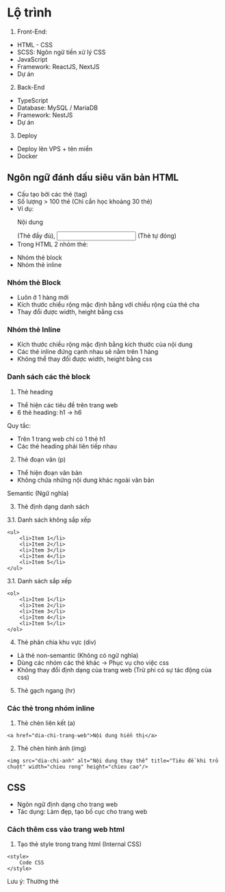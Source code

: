 # Lộ trình

1. Front-End:

- HTML - CSS
- SCSS: Ngôn ngữ tiền xử lý CSS
- JavaScript
- Framework: ReactJS, NextJS
- Dự án

2. Back-End

- TypeScript
- Database: MySQL / MariaDB
- Framework: NestJS
- Dự án

3. Deploy

- Deploy lên VPS + tên miền
- Docker

## Ngôn ngữ đánh dấu siêu văn bản HTML

- Cấu tạo bởi các thẻ (tag)
- Số lượng > 100 thẻ (Chỉ cần học khoảng 30 thẻ)
- Ví dụ: <p>Nội dung</p> (Thẻ đầy đủ), <input /> (Thẻ tự đóng)
- Trong HTML 2 nhóm thẻ:

* Nhóm thẻ block
* Nhóm thẻ inline

### Nhóm thẻ Block

- Luôn ở 1 hàng mới
- Kích thước chiều rộng mặc định bằng với chiều rộng của thẻ cha
- Thay đổi được width, height bằng css

### Nhóm thẻ Inline

- Kích thước chiều rộng mặc định bằng kích thước của nội dung
- Các thẻ inline đứng cạnh nhau sẽ nằm trên 1 hàng
- Không thể thay đổi được width, height bằng css

### Danh sách các thẻ block

1. Thẻ heading

- Thể hiện các tiêu đề trên trang web
- 6 thẻ heading: h1 -> h6

Quy tắc:

- Trên 1 trang web chỉ có 1 thẻ h1
- Các thẻ heading phải liên tiếp nhau

2. Thẻ đoạn văn (p)

- Thể hiện đoạn văn bản
- Không chứa những nội dung khác ngoài văn bản

Semantic (Ngữ nghĩa)

3. Thẻ định dạng danh sách

3.1. Danh sách không sắp xếp

```
<ul>
    <li>Item 1</li>
    <li>Item 2</li>
    <li>Item 3</li>
    <li>Item 4</li>
    <li>Item 5</li>
</ul>
```

3.1. Danh sách sắp xếp

```
<ol>
    <li>Item 1</li>
    <li>Item 2</li>
    <li>Item 3</li>
    <li>Item 4</li>
    <li>Item 5</li>
</ol>
```

4. Thẻ phân chia khu vực (div)

- Là thẻ non-semantic (Không có ngữ nghĩa)
- Dùng các nhóm các thẻ khác -> Phục vụ cho việc css
- Không thay đổi định dạng của trang web (Trừ phi có sự tác động của css)

5. Thẻ gạch ngang (hr)

### Các thẻ trong nhóm inline

1. Thẻ chèn liên kết (a)

```
<a href="dia-chi-trang-web">Nội dung hiển thị</a>
```

2. Thẻ chèn hình ảnh (img)

```
<img src="dia-chi-anh" alt="Nội dung thay thế" title="Tiêu đề khi trỏ chuột" width="chieu rong" height="chieu cao"/>
```

## CSS

- Ngôn ngữ định dạng cho trang web
- Tác dụng: Làm đẹp, tạo bố cục cho trang web

### Cách thêm css vào trang web html

1. Tạo thẻ style trong trang html (Internal CSS)

```
<style>
    Code CSS
</style>
```

Lưu ý: Thường thẻ <style> đặt trước thẻ </head>

2. Tạo file css sau đó liên kết với file html (External CSS)

```
<link href="duong-dan-toi-file-css" rel="stylesheet" />
```

3. Thêm css trực tiếp trong thẻ html thông qua thuộc tính style (Inline CSS)

### Selector (Bộ chọn)

- Chọn các phần tử html muốn định dạng trong trang web
- Trong tất cả các thẻ html luôn có 2 thuộc tính là id và class

Class được phép đặt nhiều trong cùng 1 thẻ html (Mỗi class cách nhau bởi dấu cách)
Id chỉ được phép đặt 1

Lưu ý: Không được đặt id, class bắt đầu bằng số và nên sử dụng Tiếng việt, dùng danh tù

1. id, class, tagname

id ==> #id
class ==> .class
tagname ==> tagname

2. Kết hợp selector

2.1. Kết hợp nằm trong

```
selector1 selector2 selector3 {
    code css
}

```

2.2. Kết hợp cha con

```
selector1 > selector2 > selector3 {
    code css
}
```

2.3. Kết hợp cùng cấp

```
selector1selector2selector3 {
    code css
}
```

2.4. Kết hợp kế thừa

```
selector1, selector2, selector3 {
    code css
}
```

2.5. Kết hợp ngang hàng nằm sau

```
selector1 ~ selector2 ~ selector3 {
    code css
}
```

2.6. Kết hợp ngang hàng liền kề

```
selector1 + selector2 + selector3 {
    code css
}
```

2.7. Attribute selector (Chọn theo thuộc tính của thẻ html)

tenthe[tenthuoctinh] --> Chọn thẻ html có thuộc tính
tenthe[tenthuoctinh="giatri"] --> Chọn thẻ html có thuộc tính bằng giá trị (So sánh tuyệt đối)
tenthe[tenthuoctinh^="giatri"] --> Chọn thẻ html có thuộc tính bắt đầu bằng giá trị
tenthe[tenthuoctinh*="giatri"] --> Chọn thẻ html có thuộc tính chứa giá trị
tenthe[tenthuoctinh$="giatri"] --> Chọn thẻ html có thuộc tính cuối cùng bằng giá trị

### Pseudo

- Phần tử giả (Pseudo Element)
  Cú pháp: selector::tenphantu
  - before
  - after
  - first-line
  - first-letter
  - selection
  - placeholder
- Lớp giả (Pseudo Class)
  Cú pháp: selector:tenlop

* hover, active, focus (Chỉ áp dụng với form)
* checked (Radio, Checkbox)
* disabled (Áp dụng với form)
* not --> loại trừ selector
* first-child --> Chọn phần tử con đầu tiên
* last-child --> Chọn phần tử con cuối cùng
* nth-child --> Chọn phần tử bất kỳ theo số thứ tự
* valid --> Thẻ input có nội dung (Kết hợp với required)

### Các thuộc tính định dạng văn bản

1. Thuộc tính color

- Thay đổi màu văn bản

2. Thuộc tính font-size

- Thay đổi cỡ chữ của văn bản
- Đơn vị:

* Tuyệt đối: px
* Tương đối: em, rem

Đơn vị em: Tỷ lệ với font-size của thẻ cha
Đơn vị rem: Tỷ lệ với font-size của mặc định trình duyệt

3. Thuộc tính line-height

- Thay đổi chiều cao của dòng văn bản
- Tỷ lệ với font-size của chính nó

4. Thuộc tính font-family

- Thay đổi font chữ của văn bản

5. Thuộc tính font-weight

- Thay đổi độ dày của văn bản

6. Thuộc tính font-style

- Thiết lập chữ nghiêng

7. Thuộc tính letter-spacing

- Thay đổi khoảng cách giữa các ký tự

8. Thuộc tính word-spacing

- Thay đổi khoảng cách giữa các từ

9. Thuộc tính word-wrap

- Wrap văn bản bị tràn

10. Thuộc tính text-indent

- Tạo khoảng cách của dòng đầu tiên trong văn bản so với lề trái

11. Thuộc tính text-align

- Căn chỉnh văn bản theo chiều ngang

* left
* center
* right
* justify

### Thuộc tính background

Thay đổi nền của phần tử html: màu, ảnh

1. background-color

Thay đổi màu nền

2. background-image

Thay đổi hình nền

3. background-repeat

Thay đổi chế độ lặp của hình nền

4. background-position

Thay đổi vị trí của background

5. background-size

Thay đổi kích thước của ảnh nền

6. background-attachment

Cố định hình nền khi kéo thanh cuộn

7. background

background: color image repeat position / size attachment

### Thuộc tính border

Tạo đường viền cho phần tử html

Border = width + style + color

- border-width --> Độ dày của bordeer
- border-style --> Kiểu (solid, dashed, dotted, double)
- border-color --> Màu của border (Mặc định màu đen)

Thuộc tính mở rộng (của 3 thuộc tính trên)

border-{side}-width
border-{side}-style
border-{side}-color

side: cạnh (top, left, right, bottom)

- border-top-width
- border-left-width
- border-right-width
- border-bottom-width

- border-top-style
- border-left-style
- border-right-style
- border-bottom-style

- border-top-color
- border-left-color
- border-right-color
- border-bottom-color

Thuộc tính viết tắt

- border: width style color
- border-{side}: width style color

side: cạnh (top, left, right, bottom)

==>

- border-top
- border-left
- border-right
- border-bottom

### Thuộc tính border-radius

Bo góc các phần tử html

border-radius: giatri

Nếu hình vuông và border-radius >= 50% ==> Tạo thành hình tròn

### Thuộc tính width - height

- width: Chiều rộng
- height: Chiều cao
- Đơn vị: px, % (Tỷ lệ theo width, height của thẻ cha), vw, vh

Lưu ý: width, height chỉ tác dụng với các thẻ block

inline không thay đổi được width, height. Muốn thay đổi phải chuyển thành block (đổi thẻ html, display: block hoặc display: inline-block)

Đơn vị vw = viewport width
Đơn vị vh = viewport height

### padding - margin

- padding: Tạo khoảng cách đệm giữa border và nội dung của thẻ html
- margin: Tạo khoảng cách lề bên ngoài border so với thẻ html khác

Lưu ý:

- padding, margin không có tác dụng top và bottom với thẻ inline
- Nếu dùng đơn vị % --> Tỷ lệ với width của thẻ cha

Các thuộc tính mở rộng

- padding-top
- padding-left
- padding-right
- padding-bottom

- margin-top
- margin-left
- margin-right
- margin-bottom

Lưu ý margin

- Cho phép giá trị âm
- Có giá trị auto

### Box model

- Mặc định khi set width, height --> Kích thước của content
- Muốn đổi theo kích thước của border dùng thuộc tính box-sizing

### Reset CSS

- Mặc định các trình duyệt sẽ có sẵn css để tác động với các thẻ html --> Vỡ layout
- Nên reset tất cả các thẻ html về mặc định:

* padding: 0;
* margin: 0;
* box-sizing: border-box
* border: 0;

### Display

- block
- inline
- inline-block
- none

### Flex (Flexible Box Module)

- Kỹ thuật chia layout (bố cục) trang web một cách linh hoạt và mềm dẻo (Giải quyết các nhược điểm của các cách cũ: inline-block, float)
- Cấu tạo flex

* Trục: Trục chính và trục vuông góc, vị trí trục (start, center, end)
* Flex container và Flex item

1. Các thuộc tính trong nhóm flex container

- display: flex --> Kích hoạt flexbox
- flex-direction: Chọn hướng cho trục chính (Mặc định row = nằm ngang)

* row: Nằm ngang theo chiều từ trái sang phải
* row-reserse: Nằm ngang theo chiều từ phải sang trái (Đảo ngược)
* column: Nằm dọc theo chiều từ trên xuống dưới
* column-reverse: Nằm dọc theo chiều từ dưới lên trên

- justify-content: Căn chỉnh các item theo hướng song song với trục chính

* flex-start
* center
* flex-end
* space-around
* space-between
* space-evenly

- align-items: Căn chỉnh các item theo hướng song song với trục cross (Vuông góc với trục chính)

* stretch
* flex-start
* center
* baseline
* flex-end

- flex-wrap: Wrap các item khi vượt quá ra khỏi kích thước container (Xuống dòng)

* nowrap
* wrap
* wrap-reverse

- gap: Căn chỉnh khoảng cách giữa các item
- row-gap: Căn chỉnh gap theo hàng
- column-gap: Căn chỉnh gap theo cột

2. Các thuộc tính trong nhóm flex item

- flex-grow: Tính toán tỉ lệ của item để lấp đầy khoảng cách còn trống của container
- flex-shrink: Tính toán tỉ lệ để tự động co lại các item khi bị tràn ra ngoài container
- flex-basis: Thiết lập kích thước ban đầu cho các item
- order: Sắp xếp vị trí các item theo mong muốn

## Position

- Nhóm các thuộc tính giúp căn chỉnh vị trí chính xác của các phần tử html
- Các loại position:

* static: Không có position, sắp xếp tuần tự các thẻ html
* relative: Vị trí tương đối
* absolute: Vị trí tuyệt đối
* fixed: Vị trí cố định (Khi thay đổi thanh cuộn)

- Khi 1 thẻ html được kích hoạt position (Trừ static) thì sẽ có các thuộc tính sau

* top
* left
* right
* bottom
* z-index
* inset

## Transition

- Thuộc tính cho phép tạo hiệu ứng chuyển động mượt mà
- Chỉ áp dụng với các thuộc tính có giá trị là số (Bao gồm cả màu)

Các thuộc tính

- transition-property: danh-sach-thuoc-tinh (Ví dụ: transition-property: padding-left, color)
- transition-duration: thoigian (s, ms) --> Thời gian hoàn thành chuyển động
- transition-delay: thoigian (s, ms) --> Thời gian trễ trước khi hiệu ứng hoạt động
- transition-timing-function: Quy ước tốc độ di chuyển

* ease: (Mặc định) --> Chậm, nhanh, chậm
* ease-in: Chậm, nhanh
* ease-out: Nhanh, chậm
* ease-in-out: Chậm, nhanh, chậm
* linear: Đều (Giữ 1 tốc độ)

- transition: property duration delay timing-function
